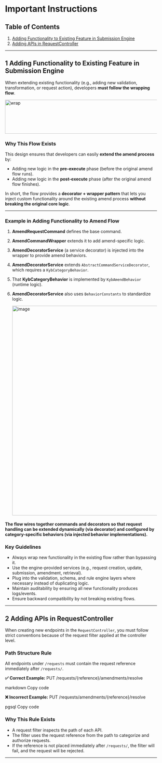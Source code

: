 # Important Instructions

## Table of Contents
1. [Adding Functionality to Existing Feature in Submission Engine](#1-adding-functionality-to-existing-feature-in-submission-engine)  
2. [Adding APIs in RequestController](#2-adding-apis-in-requestcontroller)  

---

## 1 Adding Functionality to Existing Feature in Submission Engine

When extending existing functionality (e.g., adding new validation, transformation, or request action), developers **must follow the wrapping flow**.

<img width="674" height="112" alt="wrap" src="https://github.com/user-attachments/assets/bbde845a-218f-41f5-9b35-0483bcf9de6d" />

### Why This Flow Exists
This design ensures that developers can easily **extend the amend process** by:  
- Adding new logic in the **pre-execute** phase (before the original amend flow runs).  
- Adding new logic in the **post-execute** phase (after the original amend flow finishes).  

In short, the flow provides a **decorator + wrapper pattern** that lets you inject custom functionality around the existing amend process **without breaking the original core logic**. 

---

### Example in Adding Functionality to Amend Flow

1. **AmendRequestCommand** defines the base command.  
2. **AmendCommandWrapper** extends it to add amend-specific logic.  
3. **AmendDecoratorService** (a service decorator) is injected into the wrapper to provide amend behaviors.  
4. **AmendDecoratorService** extends `AbstractCommandServiceDecorator`, which requires a `KybCategoryBehavior`.  
5. That **KybCategoryBehavior** is implemented by `KybAmendBehavior` (runtime logic).  
6. **AmendDecoratorService** also uses `BehaviorConstants` to standardize logic.

   <img width="1812" height="692" alt="image" src="https://github.com/user-attachments/assets/c7f5700d-43b1-4dfe-9780-8a3d1ec9f481" />
   
#### The flow wires together commands and decorators so that request handling can be extended dynamically (via decorator) and configured by category-specific behaviors (via injected behavior implementations).


### Key Guidelines
- Always wrap new functionality in the existing flow rather than bypassing it.  
- Use the engine-provided services (e.g., request creation, update, submission, amendment, retrieval).  
- Plug into the validation, schema, and rule engine layers where necessary instead of duplicating logic.  
- Maintain auditability by ensuring all new functionality produces logs/events.  
- Ensure backward compatibility by not breaking existing flows.  

---

## 2 Adding APIs in RequestController

When creating new endpoints in the `RequestController`, you must follow strict conventions because of the request filter applied at the controller level.

### Path Structure Rule
All endpoints under `/requests` must contain the request reference immediately after `/requests/`.

**✅ Correct Example:**
PUT /requests/{reference}/amendments/resolve

markdown
Copy code

**❌ Incorrect Example:**
PUT /requests/amendments/{reference}/resolve

pgsql
Copy code

### Why This Rule Exists
- A request filter inspects the path of each API.  
- The filter uses the request reference from the path to categorize and authorize requests.  
- If the reference is not placed immediately after `/requests/`, the filter will fail, and the request will be rejected.  

---


